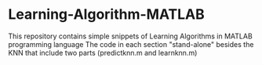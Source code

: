 # Learning-Algorithm-MATLAB
This repository contains simple snippets of Learning Algorithms in MATLAB programming language
The code in each section "stand-alone" besides the KNN that include two parts (predictknn.m and learnknn.m)
